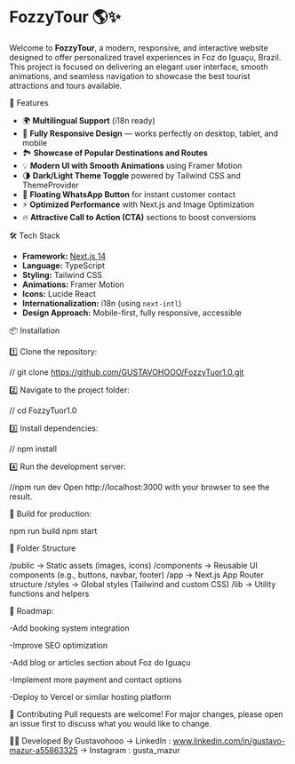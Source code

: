 # FozzyTour 🌎✨

Welcome to **FozzyTour**, a modern, responsive, and interactive website designed to offer personalized travel experiences in Foz do Iguaçu, Brazil.
This project is focused on delivering an elegant user interface, smooth animations, and seamless navigation to showcase the best tourist attractions and tours available.

🚀 Features

- 🌍 **Multilingual Support** (i18n ready)
- 🎨 **Fully Responsive Design** — works perfectly on desktop, tablet, and mobile
- 🏞️ **Showcase of Popular Destinations and Routes**
- 💡 **Modern UI with Smooth Animations** using Framer Motion
- 🌗 **Dark/Light Theme Toggle** powered by Tailwind CSS and ThemeProvider
- 💬 **Floating WhatsApp Button** for instant customer contact
- ⚡ **Optimized Performance** with Next.js and Image Optimization
- 🔥 **Attractive Call to Action (CTA)** sections to boost conversions

🛠️ Tech Stack

- **Framework:** [Next.js 14](https://nextjs.org/)
- **Language:** TypeScript
- **Styling:** Tailwind CSS
- **Animations:** Framer Motion
- **Icons:** Lucide React
- **Internationalization:** i18n (using `next-intl`)
- **Design Approach:** Mobile-first, fully responsive, accessible

📦 Installation

1️⃣ Clone the repository:

// git clone https://github.com/GUSTAVOHOOO/FozzyTuor1.0.git

2️⃣ Navigate to the project folder:

// cd FozzyTuor1.0

3️⃣ Install dependencies:

// npm install

4️⃣ Run the development server:

//npm run dev
  Open http://localhost:3000 with your browser to see the result.

🔧 Build for production:

npm run build
npm start

📁 Folder Structure

/public         → Static assets (images, icons)
/components     → Reusable UI components (e.g., buttons, navbar, footer)
/app            → Next.js App Router structure
/styles         → Global styles (Tailwind and custom CSS)
/lib            → Utility functions and helpers


🌟 Roadmap:

 -Add booking system integration

 -Improve SEO optimization

 -Add blog or articles section about Foz do Iguaçu

 -Implement more payment and contact options

 -Deploy to Vercel or similar hosting platform

🤝 Contributing
Pull requests are welcome! For major changes, please open an issue first to discuss what you would like to change.

👨‍💻 Developed By
Gustavohooo
→ LinkedIn : www.linkedin.com/in/gustavo-mazur-a55863325
→ Instagram : gusta_mazur
